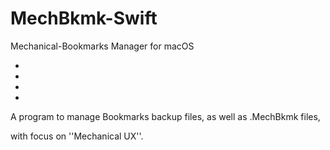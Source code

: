 # MechBkmk-Swift

Mechanical-Bookmarks Manager for macOS

-
-
-
-

A program to manage Bookmarks backup files, as well as .MechBkmk files,

with focus on ''Mechanical UX''.
